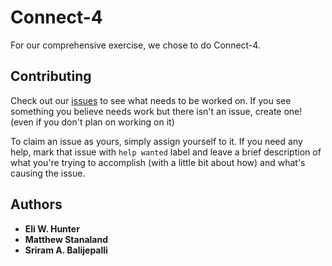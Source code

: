 # Connect-4
For our comprehensive exercise, we chose to do Connect-4.

## Contributing
Check out our [issues](https://github.ncsu.edu/mfms/csc116-005-CE-3/issues) to see what needs to be worked on. If you see something you believe needs work but there isn't an issue, create one! (even if you don't plan on working on it)

To claim an issue as yours, simply assign yourself to it. If you need any help, mark that issue with `help wanted` label and leave a brief description of what you're trying to accomplish (with a little bit about how) and what's causing the issue.

## Authors
* **Eli W. Hunter**
* **Matthew Stanaland**
* **Sriram A. Balijepalli**
